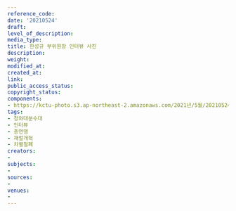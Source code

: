 ```yaml
---
reference_code: 
date: '20210524'
draft: 
level_of_description: 
media_type: 
title: 한성규 부위원장 인터뷰 사진
description: 
weight: 
modified_at: 
created_at: 
link: 
public_access_status: 
copyright_status: 
components:
- https://kctu-photo.s3.ap-northeast-2.amazonaws.com/2021년/5월/20210524-한성규+부위원장+인터뷰+사진_청와대분수대_인터뷰_총연맹_재벌개혁_차별철폐/_1D20004.jpg
tags:
- 청와대분수대
- 인터뷰
- 총연맹
- 재벌개혁
- 차별철폐
creators:
- 
subjects:
- 
sources:
- 
venues:
- 
---
```

